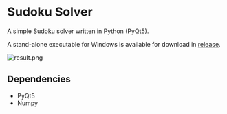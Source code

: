 # Sudoku Solver

A simple Sudoku solver written in Python (PyQt5).

A stand-alone executable for Windows is available for download in [release](https://github.com/ZJUGuoShuai/Sudoku-solver/releases/tag/v0.1).

![result.png](https://i.loli.net/2019/03/22/5c94f8066992b.png)

## Dependencies

- PyQt5
- Numpy
